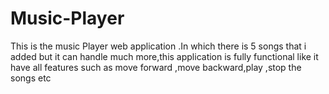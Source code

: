 # Music-Player
This is the music Player web application .In which there is 5 songs that i added but it can handle much more,this application is fully functional like it have all features such as move forward ,move backward,play ,stop the songs etc 
